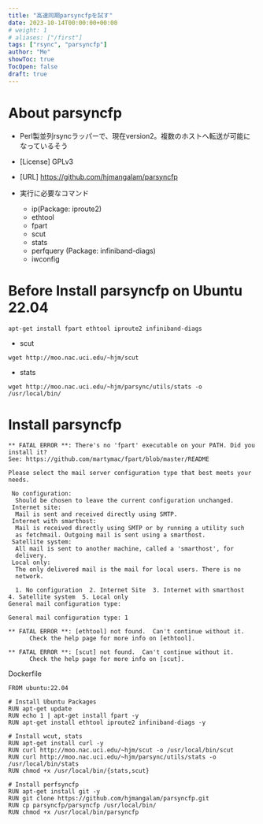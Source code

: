 ```yaml
---
title: "高速同期parsyncfpを試す"
date: 2023-10-14T00:00:00+00:00
# weight: 1
# aliases: ["/first"]
tags: ["rsync", "parsyncfp"]
author: "Me"
showToc: true
TocOpen: false
draft: true
---
```


# About parsyncfp
* Perl製並列rsyncラッパーで、現在version2。複数のホストへ転送が可能になっているそう
* [License] GPLv3
* [URL] https://github.com/hjmangalam/parsyncfp

* 実行に必要なコマンド
  * ip(Package: iproute2)
  * ethtool
  * fpart
  * scut
  * stats
  * perfquery (Package: infiniband-diags) 
  * iwconfig

# Before Install parsyncfp on Ubuntu 22.04

```
apt-get install fpart ethtool iproute2 infiniband-diags
```

* scut
```
wget http://moo.nac.uci.edu/~hjm/scut
```

* stats
```
wget http://moo.nac.uci.edu/~hjm/parsync/utils/stats -o /usr/local/bin/
```

# Install parsyncfp

```
** FATAL ERROR **: There's no 'fpart' executable on your PATH. Did you install it?
See: https://github.com/martymac/fpart/blob/master/README
```

```
Please select the mail server configuration type that best meets your needs.

 No configuration:
  Should be chosen to leave the current configuration unchanged.
 Internet site:
  Mail is sent and received directly using SMTP.
 Internet with smarthost:
  Mail is received directly using SMTP or by running a utility such
  as fetchmail. Outgoing mail is sent using a smarthost.
 Satellite system:
  All mail is sent to another machine, called a 'smarthost', for
  delivery.
 Local only:
  The only delivered mail is the mail for local users. There is no
  network.

  1. No configuration  2. Internet Site  3. Internet with smarthost  4. Satellite system  5. Local only
General mail configuration type:

General mail configuration type: 1
``````

```
** FATAL ERROR **: [ethtool] not found.  Can't continue without it.
      Check the help page for more info on [ethtool].
```

```
** FATAL ERROR **: [scut] not found.  Can't continue without it.
      Check the help page for more info on [scut].
```

Dockerfile
```
FROM ubuntu:22.04

# Install Ubuntu Packages
RUN apt-get update
RUN echo 1 | apt-get install fpart -y
RUN apt-get install ethtool iproute2 infiniband-diags -y

# Install wcut, stats
RUN apt-get install curl -y
RUN curl http://moo.nac.uci.edu/~hjm/scut -o /usr/local/bin/scut
RUN curl http://moo.nac.uci.edu/~hjm/parsync/utils/stats -o /usr/local/bin/stats
RUN chmod +x /usr/local/bin/{stats,scut}

# Install perfsyncfp
RUN apt-get install git -y
RUN git clone https://github.com/hjmangalam/parsyncfp.git
RUN cp parsyncfp/parsyncfp /usr/local/bin/
RUN chmod +x /usr/local/bin/parsyncfp
```
